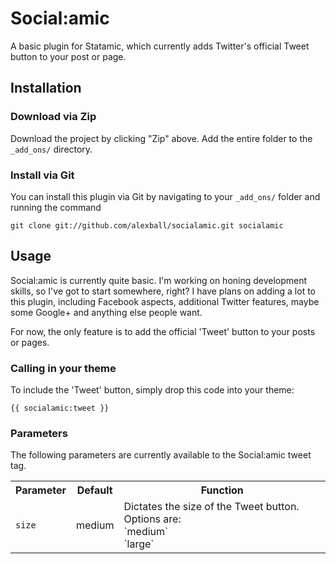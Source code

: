 Social:amic
===========

A basic plugin for Statamic, which currently adds Twitter's official Tweet button to your post or page.

Installation
------------

### Download via Zip ###
Download the project by clicking "Zip" above. Add the entire folder to the `_add_ons/` directory.

### Install via Git ###
You can install this plugin via Git by navigating to your `_add_ons/` folder and running the command

	git clone git://github.com/alexball/socialamic.git socialamic
	
Usage
-----

Social:amic is currently quite basic. I'm working on honing development skills, so I've got to start somewhere, right? I have plans on adding a lot to this plugin, including Facebook aspects, additional Twitter features, maybe some Google+ and anything else people want.

For now, the only feature is to add the official 'Tweet' button to your posts or pages.

### Calling in your theme ###

To include the 'Tweet' button, simply drop this code into your theme:

	{{ socialamic:tweet }}
	
### Parameters ###

The following parameters are currently available to the Social:amic tweet tag.

<table>
	<tr>
		<th>Parameter</th>
		<th>Default</th>
		<th>Function</th>
	</tr>
	<tr>
		<td><pre><code>size</code></pre></td>
		<td>medium</td>
		<td>Dictates the size of the Tweet button. Options are:<br>
			`medium`<br>
			`large`
		</td>
	</tr>
</table>